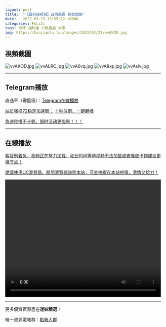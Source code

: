 ```yaml
---
layout: post
title:  "【福利姬视频】白桃露露 纵欲西施"
date:   2022-03-23 19:55:22 +0800
categories: FuLiJi
tags: 推特 福利姬 白桃露露 自慰
img: https://kanjiantu.top/images/2022/03/23/vvAKOD.jpg
---
```



## 視頻截圖

![vvAKOD.jpg](https://kanjiantu.top/images/2022/03/23/vvAKOD.jpg)
![vvALRC.jpg](https://kanjiantu.top/images/2022/03/23/vvALRC.jpg)
![vvA6vq.jpg](https://kanjiantu.top/images/2022/03/23/vvA6vq.jpg)
![vvA8xp.jpg](https://kanjiantu.top/images/2022/03/23/vvA8xp.jpg)
![vvAslv.jpg](https://kanjiantu.top/images/2022/03/23/vvAslv.jpg)

* * *
## Telegram播放

直通車（需翻墻）：[Telegram在線播放](https://t.me/mimeijingxuan/309)

<u>站长强推72稳定加速器：</u> [十秒注册、一键翻墙](https://www.mimei.blog/skip/vpn.html)


<u>急速秒播不卡顿，限时活动更优惠！！！</u>
* * *
## 在線播放
<u>客官别着急，视频正在努力加载，如长时间等待视频无法加载或者播放卡顿建议更换节点！</u>

<u>建議使用UC瀏覽器、歐朋瀏覽器訪問本站，可直接緩存本站視頻，激情又給力！</u>
<center><video src="https://cdn.publer.io/uploads/videos/6245e565db279736bfa8073c/d83dcb7c0611c64c2f6efaeb6b5bf1e7.mp4" width="100%" height="380px" controls="controls"></video></center>


* * *
更多優質資源盡在**迷妹精選**！

唯一資源電報群：[點我入群](https://t.me/mimeijingxuan)


